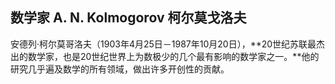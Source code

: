 ## 数学家 A. N. Kolmogorov 柯尔莫戈洛夫 ##

安德列·柯尔莫哥洛夫（1903年4月25日－1987年10月20日），**20世纪苏联最杰出的数学家，也是20世纪世界上为数极少的几个最有影响的数学家之一。**他的研究几乎遍及数学的所有领域，做出许多开创性的贡献。